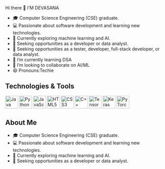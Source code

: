  Hi there 👋
 I'M DEVASANA
 - 🎓 Computer Science Engineering (CSE) graduate.
- 💻 Passionate about software development and learning new technologies.
- 🌱 Currently exploring machine learning and AI.
- 🚀 Seeking opportunities as a developer or data analyst.
- 🔭 Seeking opportunities as a tester, developer, full-stack developer, or data analyst.
- 🌱 I’m currently learning DSA
- 👯 I’m looking to collaborate on AI/ML
- 😄 Pronouns:Techie
  


## Technologies & Tools

<p align="left">
  <img src="https://cdn.jsdelivr.net/gh/devicons/devicon/icons/java/java-original.svg" alt="Java" width="40" height="40"/>
  <img src="https://cdn.jsdelivr.net/gh/devicons/devicon/icons/python/python-original.svg" alt="Python" width="40" height="40"/>
  <img src="https://cdn.jsdelivr.net/gh/devicons/devicon/icons/javascript/javascript-original.svg" alt="JavaScript" width="40" height="40"/>
  <img src="https://cdn.jsdelivr.net/gh/devicons/devicon/icons/html5/html5-original.svg" alt="HTML5" width="40" height="40"/>
  <img src="https://cdn.jsdelivr.net/gh/devicons/devicon/icons/css3/css3-original.svg" alt="CSS3" width="40" height="40"/>
  <img src="https://cdn.jsdelivr.net/gh/devicons/devicon/icons/cplusplus/cplusplus-original.svg" alt="C++" width="40" height="40"/>
  <img src="https://cdn.jsdelivr.net/gh/devicons/devicon/icons/tensorflow/tensorflow-original.svg" alt="TensorFlow" width="40" height="40"/>
  <img src="https://cdn.jsdelivr.net/gh/devicons/devicon/icons/keras/keras-original.svg" alt="Keras" width="40" height="40"/>
  <img src="https://cdn.jsdelivr.net/gh/devicons/devicon/icons/pytorch/pytorch-original.svg" alt="PyTorch" width="40" height="40"/>
</p>

## About Me

- 🎓 Computer Science Engineering (CSE) graduate.
- 💻 Passionate about software development and learning new technologies.
- 🌱 Currently exploring machine learning and AI.
- 🚀 Seeking opportunities as a developer or data analyst.


